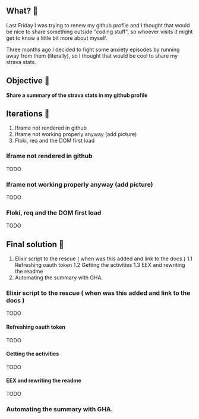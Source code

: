 ## What? 🧐

Last Friday I was trying to renew my github profile and I thought that would be
nice to share something outside "coding stuff", so whoever visits it might get
to know a little bit more about myself.

Three months ago I decided to fight some anxiety episodes by running away from
them (literally), so I thought that would be cool to share my strava stats.

## Objective 🤘

**Share a summary of the strava stats in my github profile**

## Iterations 🤯

1. Iframe not rendered in github
2. Iframe not working properly anyway (add picture)
3. Floki, req and the DOM first load

### Iframe not rendered in github

TODO

### Iframe not working properly anyway (add picture)

TODO

### Floki, req and the DOM first load

TODO

## Final solution 🤙

1. Elixir script to the rescue ( when was this added and link to the docs )
   1.1 Refreshing oauth token
   1.2 Getting the activities
   1.3 EEX and rewriting the readme
2. Automating the summary with GHA.

### Elixir script to the rescue ( when was this added and link to the docs )

TODO

#### Refreshing oauth token

TODO

#### Getting the activities

TODO

#### EEX and rewriting the readme

TODO

### Automating the summary with GHA.
